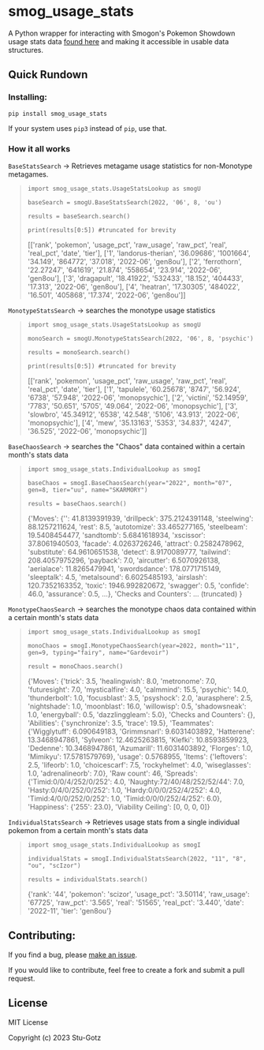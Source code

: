 # smog_usage_stats

A Python wrapper for interacting with Smogon's Pokemon Showdown usage stats data [found here](https://smogon.com/stats) and making it accessible in usable data structures.

## Quick Rundown

### Installing:

`pip install smog_usage_stats`

If your system uses `pip3` instead of `pip`, use that.

### How it all works

`BaseStatsSearch` -> Retrieves metagame usage statistics for non-Monotype metagames.

> `import smog_usage_stats.UsageStatsLookup as smogU`
>
> `baseSearch = smogU.BaseStatsSearch(2022, '06', 8, 'ou')`
>
> `results = baseSearch.search()`
>
> `print(results[0:5]) #truncated for brevity`
>
> [['rank', 'pokemon', 'usage_pct', 'raw_usage', 'raw_pct', 'real', 'real_pct', 'date', 'tier'], ['1', 'landorus-therian', '36.09686', '1001664', '34.149', '864772', '37.018', '2022-06', 'gen8ou'], ['2', 'ferrothorn', '22.27247', '641619', '21.874', '558654', '23.914', '2022-06', 'gen8ou'], ['3', 'dragapult', '18.41922', '532433', '18.152', '404433', '17.313', '2022-06', 'gen8ou'], ['4', 'heatran', '17.30305', '484022', '16.501', '405868', '17.374', '2022-06', 'gen8ou']]

`MonotypeStatsSearch` -> searches the monotype usage statistics

> `import smog_usage_stats.UsageStatsLookup as smogU`
>
> `monoSearch = smogU.MonotypeStatsSearch(2022, '06', 8, 'psychic')`
>
> `results = monoSearch.search()`
>
> `print(results[0:5]) #truncated for brevity`
>
> [['rank', 'pokemon', 'usage_pct', 'raw_usage', 'raw_pct', 'real', 'real_pct', 'date', 'tier'], ['1', 'tapulele', '60.25678', '8747', '56.924', '6738', '57.948', '2022-06', 'monopsychic'], ['2', 'victini', '52.14959', '7783', '50.651', '5705', '49.064', '2022-06', 'monopsychic'], ['3', 'slowbro', '45.34912', '6538', '42.548', '5106', '43.913', '2022-06', 'monopsychic'], ['4', 'mew', '35.13163', '5353', '34.837', '4247', '36.525', '2022-06', 'monopsychic']]

`BaseChaosSearch` -> searches the "Chaos" data contained within a certain month's stats
data

> `import smog_usage_stats.IndividualLookup as smogI`
>
> `baseChaos = smogI.BaseChaosSearch(year="2022", month="07", gen=8, tier="uu", name="SKARMORY")`
>
> `results = baseChaos.search()`
>
> {'Moves': {'': 41.8139391939, 'drillpeck': 375.2124391148, 'steelwing':
> 88.1257211624, 'rest': 8.5, 'autotomize': 33.465277165, 'steelbeam': 19.5408454477,
> 'sandtomb': 5.6841618934, 'xscissor': 37.8061940503, 'facade': 4.0263726246,
> 'attract': 0.2582478962, 'substitute': 64.9610651538, 'detect': 8.9170089777,
> 'tailwind': 208.4057975296, 'payback': 7.0, 'aircutter': 6.5070926138, 'aerialace':
> 11.8265479941, 'swordsdance': 178.0771715149, 'sleeptalk': 4.5, 'metalsound':
> 6.6025485193, 'airslash': 120.7352163352, 'toxic': 1946.992820672, 'swagger': 0.5,
> 'confide': 46.0, 'assurance': 0.5, ...}, 'Checks and Counters': ... (truncated) }

`MonotypeChaosSearch` -> searches the monotype chaos data contained within a certain
month's stats data

> `import smog_usage_stats.IndividualLookup as smogI`
>
> `monoChaos = smogI.MonotypeChaosSearch(year=2022, month="11", gen=9, typing="fairy", name="Gardevoir")`
>
> `result = monoChaos.search()`
>
> {'Moves': {'trick': 3.5, 'healingwish': 8.0, 'metronome': 7.0, 'futuresight': 7.0, 'mysticalfire': 4.0, 'calmmind': 15.5, 'psychic': 14.0, 'thunderbolt': 1.0, 'focusblast': 3.5, 'psyshock': 2.0, 'aurasphere': 2.5, 'nightshade': 1.0, 'moonblast': 16.0, 'willowisp': 0.5, 'shadowsneak': 1.0, 'energyball': 0.5, 'dazzlinggleam': 5.0}, 'Checks and Counters': {}, 'Abilities': {'synchronize': 3.5, 'trace': 19.5}, 'Teammates': {'Wigglytuff': 6.090649183, 'Grimmsnarl': 9.6031403892, 'Hatterene': 13.3468947861, 'Sylveon': 12.4625263815, 'Klefki': 10.8593859923, 'Dedenne': 10.3468947861, 'Azumarill': 11.6031403892, 'Florges': 1.0, 'Mimikyu': 17.5781579769}, 'usage': 0.5768955, 'Items': {'leftovers': 2.5, 'lifeorb': 1.0, 'choicescarf': 7.5, 'rockyhelmet': 4.0, 'wiseglasses': 1.0, 'adrenalineorb': 7.0}, 'Raw count': 46, 'Spreads': {'Timid:0/0/4/252/0/252': 4.0, 'Naughty:72/40/48/252/52/44': 7.0, 'Hasty:0/4/0/252/0/252': 1.0, 'Hardy:0/0/0/252/4/252': 4.0, 'Timid:4/0/0/252/0/252': 1.0, 'Timid:0/0/0/252/4/252': 6.0}, 'Happiness': {'255': 23.0}, 'Viability Ceiling': [0, 0, 0, 0]}

`IndividualStatsSearch` -> Retrieves usage stats from a single individual pokemon
from a certain month's stats data

> `import smog_usage_stats.IndividualLookup as smogI`
>
> `individualStats = smogI.IndividualStatsSearch(2022, "11", "8", "ou", "scIzor")`
>
> `results = individualStats.search()`
>
> {'rank': '44', 'pokemon': 'scizor', 'usage_pct': '3.50114', 'raw_usage': '67725', 'raw_pct': '3.565', 'real': '51565', 'real_pct': '3.440', 'date': '2022-11', 'tier': 'gen8ou'}

## Contributing:

If you find a bug, please [make an issue](https://github.com/Stu-Gotz/smog_usage_stats/issues).

If you would like to contribute, feel free to create a fork and submit a pull request.

## License

MIT License

Copyright (c) 2023 Stu-Gotz
